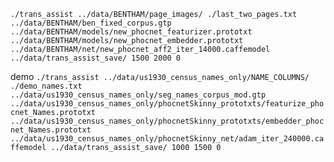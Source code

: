 
`./trans_assist ../data/BENTHAM/page_images/ ./last_two_pages.txt ../data/BENTHAM/ben_fixed_corpus.gtp ../data/BENTHAM/models/new_phocnet_featurizer.prototxt ../data/BENTHAM/models/new_phocnet_embedder.prototxt ../data/BENTHAM/net/new_phocnet_aff2_iter_14000.caffemodel ../data/trans_assist_save/ 1500 2000 0`

demo
`./trans_assist ../data/us1930_census_names_only/NAME_COLUMNS/ ./demo_names.txt ../data/us1930_census_names_only/seg_names_corpus_mod.gtp ../data/us1930_census_names_only/phocnetSkinny_prototxts/featurize_phocnet_Names.prototxt ../data/us1930_census_names_only/phocnetSkinny_prototxts/embedder_phocnet_Names.prototxt ../data/us1930_census_names_only/phocnetSkinny_net/adam_iter_240000.caffemodel ../data/trans_assist_save/ 1000 1500 0`
